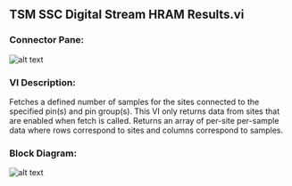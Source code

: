 ## **TSM SSC Digital Stream HRAM Results.vi**
### Connector Pane:
![alt text](/Instrument%20Control/Digital/HRAM/TSM%20SSC%20Digital%20Stream%20HRAM%20Results.vic.png "TSM SSC Digital Stream HRAM Results.vi connector pane")

### VI Description:
Fetches a defined number of samples for the sites connected to the specified pin(s) and pin group(s). This VI only returns data from sites that are enabled when fetch is called. Returns an array of per-site per-sample data where rows correspond to sites and columns correspond to samples.

### Block Diagram:
![alt text](/Instrument%20Control/Digital/HRAM/TSM%20SSC%20Digital%20Stream%20HRAM%20Results.vid.png "TSM SSC Digital Stream HRAM Results.vi block diagram")
